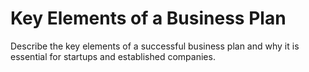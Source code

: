 # Key Elements of a Business Plan

Describe the key elements of a successful business plan and why it is essential for startups and established companies.